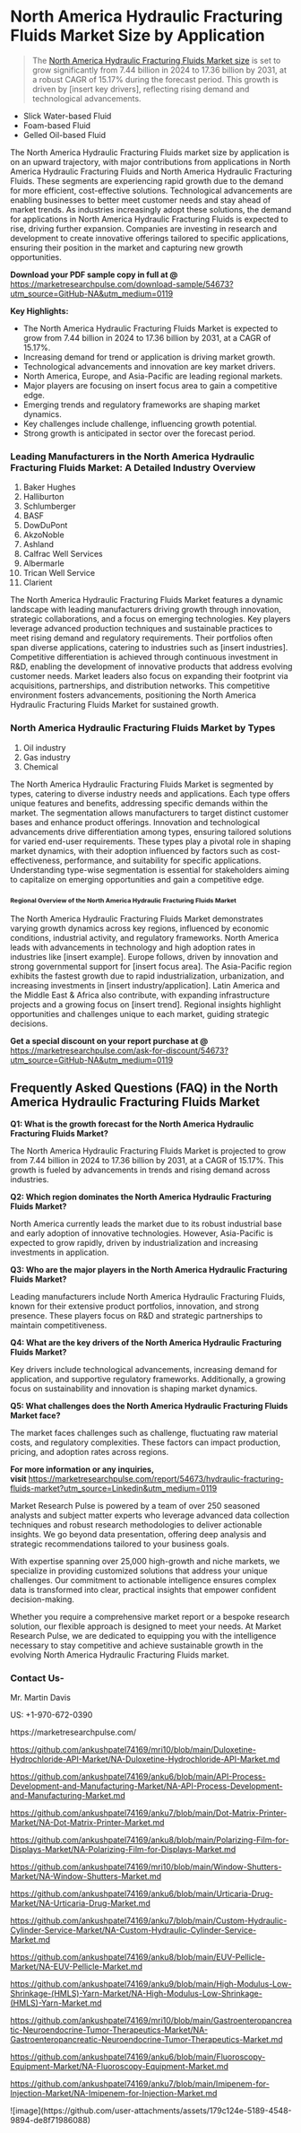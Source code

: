 <h1>North America Hydraulic Fracturing Fluids Market&nbsp;Size by Application</h1><blockquote><p>The <a href="https://marketresearchpulse.com/download-sample/54673?utm_source=GitHub-NA&amp;utm_medium=0119">North America Hydraulic Fracturing Fluids Market size</a> is set to grow significantly from 7.44 billion in 2024 to 17.36 billion by 2031, at a robust CAGR of 15.17% during the forecast period. This growth is driven by [insert key drivers], reflecting rising demand and technological advancements.</p></blockquote><ul><li>Slick Water-based Fluid<li> Foam-based Fluid<li> Gelled Oil-based Fluid</li></ul><p>The North America Hydraulic Fracturing Fluids market size by application is on an upward trajectory, with major contributions from applications in North America Hydraulic Fracturing Fluids and North America Hydraulic Fracturing Fluids. These segments are experiencing rapid growth due to the demand for more efficient, cost-effective solutions. Technological advancements are enabling businesses to better meet customer needs and stay ahead of market trends. As industries increasingly adopt these solutions, the demand for applications in North America Hydraulic Fracturing Fluids is expected to rise, driving further expansion. Companies are investing in research and development to create innovative offerings tailored to specific applications, ensuring their position in the market and capturing new growth opportunities.</p><p><strong>Download your PDF sample copy in full at @ </strong><a href="https://marketresearchpulse.com/download-sample/54673?utm_source=GitHub-NA&amp;utm_medium=0119">https://marketresearchpulse.com/download-sample/54673?utm_source=GitHub-NA&amp;utm_medium=0119</a></p><p><strong>Key Highlights: </strong></p><ul><li>The North America Hydraulic Fracturing Fluids Market is expected to grow from 7.44 billion in 2024 to 17.36 billion by 2031, at a CAGR of 15.17%.</li><li>Increasing demand for trend or application is driving market growth.</li><li>Technological advancements and innovation are key market drivers.</li><li>North America, Europe, and Asia-Pacific are leading regional markets.</li><li>Major players are focusing on insert focus area to gain a competitive edge.</li><li>Emerging trends and regulatory frameworks are shaping market dynamics.</li><li>Key challenges include challenge, influencing growth potential.</li><li>Strong growth is anticipated in sector over the forecast period.</li></ul><h3>Leading Manufacturers in the North America Hydraulic Fracturing Fluids Market: A Detailed Industry Overview</h3><ol><li>Baker Hughes</li><li>Halliburton</li><li>Schlumberger</li><li>BASF</li><li>DowDuPont</li><li>AkzoNoble</li><li>Ashland</li><li>Calfrac Well Services</li><li>Albermarle</li><li>Trican Well Service</li><li>Clarient</li></ol><div class="flex max-w-full flex-col flex-grow"><div class="min-h-8 text-message flex w-full flex-col items-end gap-2 whitespace-normal break-words [.text-message+&amp;]:mt-5" dir="auto" data-message-author-role="assistant" data-message-id="fd8432e4-4910-450d-b182-61b7bfb0a01f" data-message-model-slug="gpt-4o"><div class="flex w-full flex-col gap-1 empty:hidden first:pt-[3px]"><div class="markdown prose w-full break-words dark:prose-invert light"><p>The North America Hydraulic Fracturing Fluids Market features a dynamic landscape with leading manufacturers driving growth through innovation, strategic collaborations, and a focus on emerging technologies. Key players leverage advanced production techniques and sustainable practices to meet rising demand and regulatory requirements. Their portfolios often span diverse applications, catering to industries such as [insert industries]. Competitive differentiation is achieved through continuous investment in R&amp;D, enabling the development of innovative products that address evolving customer needs. Market leaders also focus on expanding their footprint via acquisitions, partnerships, and distribution networks. This competitive environment fosters advancements, positioning the North America Hydraulic Fracturing Fluids Market for sustained growth.</p></div></div></div></div><h3>North America Hydraulic Fracturing Fluids Market by Types</h3><ol><li>Oil industry<li> Gas industry<li> Chemical</li></ol><div class="flex max-w-full flex-col flex-grow"><div class="min-h-8 text-message flex w-full flex-col items-end gap-2 whitespace-normal break-words [.text-message+&amp;]:mt-5" dir="auto" data-message-author-role="assistant" data-message-id="084470be-0bb7-4664-bddf-5156b4f41249" data-message-model-slug="gpt-4o-mini"><div class="flex w-full flex-col gap-1 empty:hidden first:pt-[3px]"><div class="markdown prose w-full break-words dark:prose-invert light"><p>The North America Hydraulic Fracturing Fluids Market is segmented by types, catering to diverse industry needs and applications. Each type offers unique features and benefits, addressing specific demands within the market. The segmentation allows manufacturers to target distinct customer bases and enhance product offerings. Innovation and technological advancements drive differentiation among types, ensuring tailored solutions for varied end-user requirements. These types play a pivotal role in shaping market dynamics, with their adoption influenced by factors such as cost-effectiveness, performance, and suitability for specific applications. Understanding type-wise segmentation is essential for stakeholders aiming to capitalize on emerging opportunities and gain a competitive edge.</p></div></div></div></div><h3><span style="font-size: 11px;">Regional Overview of the North America Hydraulic Fracturing Fluids Market</span></h3><div class="flex max-w-full flex-col flex-grow"><div class="min-h-8 text-message flex w-full flex-col items-end gap-2 whitespace-normal break-words [.text-message+&amp;]:mt-5" dir="auto" data-message-author-role="assistant" data-message-id="e9038762-ce64-4e30-91c9-9bd413514231" data-message-model-slug="gpt-4o-mini"><div class="flex w-full flex-col gap-1 empty:hidden first:pt-[3px]"><div class="markdown prose w-full break-words dark:prose-invert light"><p>The North America Hydraulic Fracturing Fluids Market demonstrates varying growth dynamics across key regions, influenced by economic conditions, industrial activity, and regulatory frameworks. North America leads with advancements in technology and high adoption rates in industries like [insert example]. Europe follows, driven by innovation and strong governmental support for [insert focus area]. The Asia-Pacific region exhibits the fastest growth due to rapid industrialization, urbanization, and increasing investments in [insert industry/application]. Latin America and the Middle East &amp; Africa also contribute, with expanding infrastructure projects and a growing focus on [insert trend]. Regional insights highlight opportunities and challenges unique to each market, guiding strategic decisions.</p></div></div></div></div><p><strong>Get a special discount on your report purchase at @ </strong><a href="https://marketresearchpulse.com/ask-for-discount/54673?utm_source=GitHub-NA&amp;utm_medium=0119">https://marketresearchpulse.com/ask-for-discount/54673?utm_source=GitHub-NA&amp;utm_medium=0119</a></p><h2>Frequently Asked Questions (FAQ) in the North America Hydraulic Fracturing Fluids Market</h2><p><strong>Q1: What is the growth forecast for the North America Hydraulic Fracturing Fluids Market?</strong></p><p>The North America Hydraulic Fracturing Fluids Market is projected to grow from 7.44 billion in 2024 to 17.36 billion by 2031, at a CAGR of 15.17%. This growth is fueled by advancements in trends and rising demand across industries.</p><p><strong>Q2: Which region dominates the North America Hydraulic Fracturing Fluids Market?</strong></p><p>North America currently leads the market due to its robust industrial base and early adoption of innovative technologies. However, Asia-Pacific is expected to grow rapidly, driven by industrialization and increasing investments in application.</p><p><strong>Q3: Who are the major players in the North America Hydraulic Fracturing Fluids Market?</strong></p><p>Leading manufacturers include North America Hydraulic Fracturing Fluids, known for their extensive product portfolios, innovation, and strong presence. These players focus on R&amp;D and strategic partnerships to maintain competitiveness.</p><p><strong>Q4: What are the key drivers of the North America Hydraulic Fracturing Fluids Market?</strong></p><p>Key drivers include technological advancements, increasing demand for application, and supportive regulatory frameworks. Additionally, a growing focus on sustainability and innovation is shaping market dynamics.</p><p><strong>Q5: What challenges does the North America Hydraulic Fracturing Fluids Market face?</strong></p><p>The market faces challenges such as challenge, fluctuating raw material costs, and regulatory complexities. These factors can impact production, pricing, and adoption rates across regions.</p><p><strong>For more information or any inquiries, visit&nbsp;</strong><a href="https://marketresearchpulse.com/report/54673/hydraulic-fracturing-fluids-market?utm_source=Linkedin&utm_medium=0119">https://marketresearchpulse.com/report/54673/hydraulic-fracturing-fluids-market?utm_source=Linkedin&utm_medium=0119</a></p><p>Market Research Pulse is powered by a team of over 250 seasoned analysts and subject matter experts who leverage advanced data collection techniques and robust research methodologies to deliver actionable insights. We go beyond data presentation, offering deep analysis and strategic recommendations tailored to your business goals.</p><p>With expertise spanning over 25,000 high-growth and niche markets, we specialize in providing customized solutions that address your unique challenges. Our commitment to actionable intelligence ensures complex data is transformed into clear, practical insights that empower confident decision-making.</p><p>Whether you require a comprehensive market report or a bespoke research solution, our flexible approach is designed to meet your needs. At Market Research Pulse, we are dedicated to equipping you with the intelligence necessary to stay competitive and achieve sustainable growth in the evolving North America Hydraulic Fracturing Fluids market.</p><h3><strong>Contact Us-</strong></h3><p>Mr. Martin Davis</p><p>US: +1-970-672-0390</p><p>https://marketresearchpulse.com/</p><p><a href="https://github.com/ankushpatel74169/mri10/blob/main/Duloxetine-Hydrochloride-API-Market/NA-Duloxetine-Hydrochloride-API-Market.md">https://github.com/ankushpatel74169/mri10/blob/main/Duloxetine-Hydrochloride-API-Market/NA-Duloxetine-Hydrochloride-API-Market.md</a></p><p><a href="https://github.com/ankushpatel74169/anku6/blob/main/API-Process-Development-and-Manufacturing-Market/NA-API-Process-Development-and-Manufacturing-Market.md">https://github.com/ankushpatel74169/anku6/blob/main/API-Process-Development-and-Manufacturing-Market/NA-API-Process-Development-and-Manufacturing-Market.md</a></p><p><a href="https://github.com/ankushpatel74169/anku7/blob/main/Dot-Matrix-Printer-Market/NA-Dot-Matrix-Printer-Market.md">https://github.com/ankushpatel74169/anku7/blob/main/Dot-Matrix-Printer-Market/NA-Dot-Matrix-Printer-Market.md</a></p><p><a href="https://github.com/ankushpatel74169/anku8/blob/main/Polarizing-Film-for-Displays-Market/NA-Polarizing-Film-for-Displays-Market.md">https://github.com/ankushpatel74169/anku8/blob/main/Polarizing-Film-for-Displays-Market/NA-Polarizing-Film-for-Displays-Market.md</a></p><p><a href="https://github.com/ankushpatel74169/mri10/blob/main/Window-Shutters-Market/NA-Window-Shutters-Market.md">https://github.com/ankushpatel74169/mri10/blob/main/Window-Shutters-Market/NA-Window-Shutters-Market.md</a></p><p><a href="https://github.com/ankushpatel74169/anku6/blob/main/Urticaria-Drug-Market/NA-Urticaria-Drug-Market.md">https://github.com/ankushpatel74169/anku6/blob/main/Urticaria-Drug-Market/NA-Urticaria-Drug-Market.md</a></p><p><a href="https://github.com/ankushpatel74169/anku7/blob/main/Custom-Hydraulic-Cylinder-Service-Market/NA-Custom-Hydraulic-Cylinder-Service-Market.md">https://github.com/ankushpatel74169/anku7/blob/main/Custom-Hydraulic-Cylinder-Service-Market/NA-Custom-Hydraulic-Cylinder-Service-Market.md</a></p><p><a href="https://github.com/ankushpatel74169/anku8/blob/main/EUV-Pellicle-Market/NA-EUV-Pellicle-Market.md">https://github.com/ankushpatel74169/anku8/blob/main/EUV-Pellicle-Market/NA-EUV-Pellicle-Market.md</a></p><p><a href="https://github.com/ankushpatel74169/anku9/blob/main/High-Modulus-Low-Shrinkage-(HMLS)-Yarn-Market/NA-High-Modulus-Low-Shrinkage-(HMLS)-Yarn-Market.md">https://github.com/ankushpatel74169/anku9/blob/main/High-Modulus-Low-Shrinkage-(HMLS)-Yarn-Market/NA-High-Modulus-Low-Shrinkage-(HMLS)-Yarn-Market.md</a></p><p><a href="https://github.com/ankushpatel74169/mri10/blob/main/Gastroenteropancreatic-Neuroendocrine-Tumor-Therapeutics-Market/NA-Gastroenteropancreatic-Neuroendocrine-Tumor-Therapeutics-Market.md">https://github.com/ankushpatel74169/mri10/blob/main/Gastroenteropancreatic-Neuroendocrine-Tumor-Therapeutics-Market/NA-Gastroenteropancreatic-Neuroendocrine-Tumor-Therapeutics-Market.md</a></p><p><a href="https://github.com/ankushpatel74169/anku6/blob/main/Fluoroscopy-Equipment-Market/NA-Fluoroscopy-Equipment-Market.md">https://github.com/ankushpatel74169/anku6/blob/main/Fluoroscopy-Equipment-Market/NA-Fluoroscopy-Equipment-Market.md</a></p><p><a href="https://github.com/ankushpatel74169/anku7/blob/main/Imipenem-for-Injection-Market/NA-Imipenem-for-Injection-Market.md">https://github.com/ankushpatel74169/anku7/blob/main/Imipenem-for-Injection-Market/NA-Imipenem-for-Injection-Market.md</a></p>
![image](https://github.com/user-attachments/assets/179c124e-5189-4548-9894-de8f71986088)
